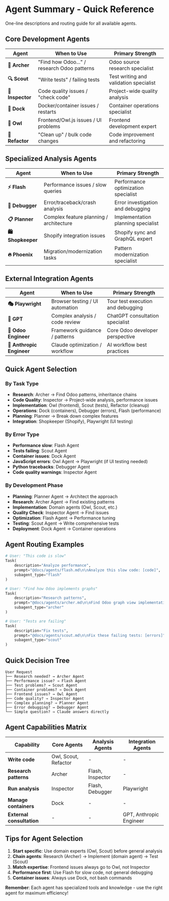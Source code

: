 # Agent Summary - Quick Reference

One-line descriptions and routing guide for all available agents.

## Core Development Agents

| Agent            | When to Use                                 | Primary Strength                       |
|------------------|---------------------------------------------|----------------------------------------|
| **🏹 Archer**    | "Find how Odoo..." / research Odoo patterns | Odoo source research specialist        |
| **🔍 Scout**     | "Write tests" / failing tests               | Test writing and validation specialist |
| **🔬 Inspector** | Code quality issues / "check code"          | Project-wide quality analysis          |
| **🚢 Dock**      | Docker/container issues / restarts          | Container operations specialist        |
| **🦉 Owl**       | Frontend/Owl.js issues / UI problems        | Frontend development expert            |
| **🔧 Refactor**  | "Clean up" / bulk code changes              | Code improvement and refactoring       |

## Specialized Analysis Agents

| Agent              | When to Use                             | Primary Strength                    |
|--------------------|-----------------------------------------|-------------------------------------|
| **⚡ Flash**        | Performance issues / slow queries       | Performance optimization specialist |
| **🐛 Debugger**    | Error/traceback/crash analysis          | Error investigation and debugging   |
| **📋 Planner**     | Complex feature planning / architecture | Implementation planning specialist  |
| **🛍️ Shopkeeper** | Shopify integration issues              | Shopify sync and GraphQL expert     |
| **🔥 Phoenix**     | Migration/modernization tasks           | Pattern modernization specialist    |

## External Integration Agents

| Agent                     | When to Use                     | Primary Strength                  |
|---------------------------|---------------------------------|-----------------------------------|
| **🎭 Playwright**         | Browser testing / UI automation | Tour test execution and debugging |
| **🤖 GPT**                | Complex analysis / code review  | ChatGPT consultation specialist   |
| **🧙 Odoo Engineer**      | Framework guidance / patterns   | Core Odoo developer perspective   |
| **🤖 Anthropic Engineer** | Claude optimization / workflow  | AI workflow best practices        |

## Quick Agent Selection

### By Task Type

- **Research**: Archer → Find Odoo patterns, inheritance chains
- **Code Quality**: Inspector → Project-wide analysis, performance issues
- **Implementation**: Owl (frontend), Scout (tests), Refactor (cleanup)
- **Operations**: Dock (containers), Debugger (errors), Flash (performance)
- **Planning**: Planner → Break down complex features
- **Integration**: Shopkeeper (Shopify), Playwright (UI testing)

### By Error Type

- **Performance slow**: Flash Agent
- **Tests failing**: Scout Agent
- **Container issues**: Dock Agent
- **JavaScript errors**: Owl Agent → Playwright (if UI testing needed)
- **Python tracebacks**: Debugger Agent
- **Code quality warnings**: Inspector Agent

### By Development Phase

- **Planning**: Planner Agent → Architect the approach
- **Research**: Archer Agent → Find existing patterns
- **Implementation**: Domain agents (Owl, Scout, etc.)
- **Quality Check**: Inspector Agent → Find issues
- **Optimization**: Flash Agent → Performance tuning
- **Testing**: Scout Agent → Write comprehensive tests
- **Deployment**: Dock Agent → Container operations

## Agent Routing Examples

```python
# User: "This code is slow"
Task(
    description="Analyze performance",
    prompt="@docs/agents/flash.md\n\nAnalyze this slow code: [code]",
    subagent_type="flash"
)

# User: "Find how Odoo implements graphs" 
Task(
    description="Research patterns",
    prompt="@docs/agents/archer.md\n\nFind Odoo graph view implementations",
    subagent_type="archer"
)

# User: "Tests are failing"
Task(
    description="Fix tests",
    prompt="@docs/agents/scout.md\n\nFix these failing tests: [errors]",
    subagent_type="scout"
)
```

## Quick Decision Tree

```
User Request
├── Research needed? → Archer Agent
├── Performance issue? → Flash Agent  
├── Test problems? → Scout Agent
├── Container problems? → Dock Agent
├── Frontend issues? → Owl Agent
├── Code quality? → Inspector Agent
├── Complex planning? → Planner Agent
├── Error debugging? → Debugger Agent
└── Simple question? → Claude answers directly
```

## Agent Capabilities Matrix

| Capability                | Core Agents          | Analysis Agents  | Integration Agents      |
|---------------------------|----------------------|------------------|-------------------------|
| **Write code**            | Owl, Scout, Refactor | -                | -                       |
| **Research patterns**     | Archer               | Flash, Inspector | -                       |
| **Run analysis**          | Inspector            | Flash, Debugger  | Playwright              |
| **Manage containers**     | Dock                 | -                | -                       |
| **External consultation** | -                    | -                | GPT, Anthropic Engineer |

## Tips for Agent Selection

1. **Start specific**: Use domain experts (Owl, Scout) before general analysis
2. **Chain agents**: Research (Archer) → Implement (domain agent) → Test (Scout)
3. **Match expertise**: Frontend issues always go to Owl, not Inspector
4. **Performance first**: Use Flash for slow code, not general debugging
5. **Container issues**: Always use Dock, not bash commands

**Remember**: Each agent has specialized tools and knowledge - use the right agent for maximum efficiency!